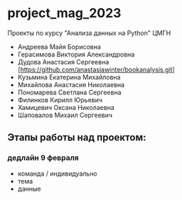 # project_mag_2023
Проекты по курсу "Анализа данных на Python" ЦМГН

* Андреева Майя Борисовна
* Герасимова Виктория Александровна
* Дудова Анастасия Сергеевна [https://github.com/anastasiawinter/bookanalysis.git]
* Кузьмина Екатерина Михайловна
* Михайлова Анастасия Николаевна
* Пономарева Светлана Сергеевна
* Филинков Кирилл Юрьевич
* Хамицевич Оксана Николаевна
* Шаповалов Михаил Сергеевич

## Этапы работы над проектом:

### дедлайн 9 февраля
* команда / индивидуально
* тема
* данные
